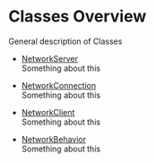 # Classes Overview

General description of Classes

-   [NetworkServer](NetworkServer)  
    Something about this

-   [NetworkConnection](NetworkConnection)  
    Something about this

-   [NetworkClient](NetworkClient)  
    Something about this

-   [NetworkBehavior](NetworkBehavior)  
    Something about this
